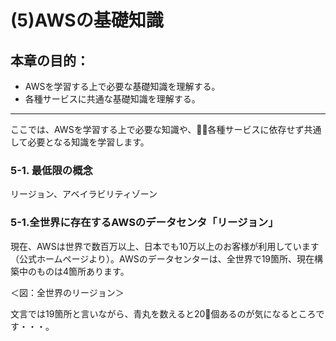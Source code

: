 # (5)AWSの基礎知識

## 本章の目的：

- AWSを学習する上で必要な基礎知識を理解する。
- 各種サービスに共通な基礎知識を理解する。

***

ここでは、AWSを学習する上で必要な知識や、各種サービスに依存せず共通して必要となる知識を学習します。

### 5-1. 最低限の概念

リージョン、アベイラビリティゾーン



### 5-1.全世界に存在するAWSのデータセンタ「リージョン」

現在、AWSは世界で数百万以上、日本でも10万以上のお客様が利用しています（公式ホームページより）。AWSのデータセンターは、全世界で19箇所、現在構築中のものは4箇所あります。

＜図：全世界のリージョン＞

文言では19箇所と言いながら、青丸を数えると20個あるのが気になるところです・・・。

